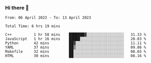 ### Hi there 👋

<!--
**wangsy503/wangsy503** is a ✨ _special_ ✨ repository because its `README.md` (this file) appears on your GitHub profile.

Here are some ideas to get you started:

- 🔭 I’m currently working on ...
- 🌱 I’m currently learning ...
- 👯 I’m looking to collaborate on ...
- 🤔 I’m looking for help with ...
- 💬 Ask me about ...
- 📫 How to reach me: ...
- 😄 Pronouns: ...
- ⚡ Fun fact: ...
-->
<!--START_SECTION:waka-->

```text
From: 06 April 2023 - To: 13 April 2023

Total Time: 6 hrs 19 mins

C++          1 hr 58 mins    ███████▓░░░░░░░░░░░░░░░░░   31.33 %
JavaScript   1 hr 16 mins    █████░░░░░░░░░░░░░░░░░░░░   20.03 %
Python       42 mins         ██▓░░░░░░░░░░░░░░░░░░░░░░   11.11 %
YAML         37 mins         ██▒░░░░░░░░░░░░░░░░░░░░░░   09.86 %
Makefile     32 mins         ██░░░░░░░░░░░░░░░░░░░░░░░   08.65 %
HTML         30 mins         ██░░░░░░░░░░░░░░░░░░░░░░░   08.16 %
```

<!--END_SECTION:waka-->
